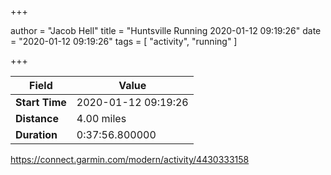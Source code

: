 +++

author = "Jacob Hell"
title = "Huntsville Running 2020-01-12 09:19:26"
date = "2020-01-12 09:19:26"
tags = [
    "activity", "running"
]

+++

<!--more-->

|Field  |Value  |
|--- | --- |
|**Start Time**|2020-01-12 09:19:26|
|**Distance**|4.00 miles|
|**Duration**|0:37:56.800000|

https://connect.garmin.com/modern/activity/4430333158